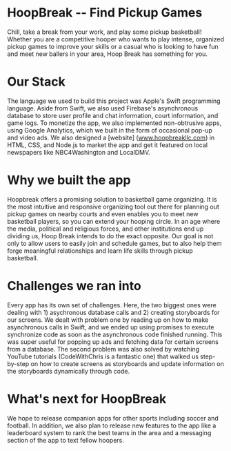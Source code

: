 # HoopBreak -- Find Pickup Games
Chill, take a break from your work, and play some pickup basketball! Whether you are a competitive hooper who wants to play intense, organized pickup games to improve your skills or a casual who is looking to have fun and meet new ballers in your area, Hoop Break has something for you. 

# Our Stack
The language we used to build this project was Apple's Swift programming language. Aside from Swift, we also used Firebase's asynchronous database to store user profile and chat information, court information, and game logs. To monetize the app, we also implemented non-obtrusive apps, using Google Analytics, which we built in the form of occasional pop-up and video ads. We also designed a [website] (www.hoopbreakllc.com) in HTML, CSS, and Node.js to market the app and get it featured on local newspapers like NBC4Washington and LocalDMV.

# Why we built the app
Hoopbreak offers a promising solution to basketball game organizing. It is the most intuitive and responsive organizing tool out there for planning out pickup games on nearby courts and even enables you to meet new basketball players, so you can extend your hooping circle. In an age where the media, political and religious forces, and other institutions end up dividing us, Hoop Break intends to do the exact opposite. Our goal is not only to allow users to easily join and schedule games, but to also help them forge meaningful relationships and learn life skills through pickup basketball.

# Challenges we ran into
Every app has its own set of challenges. Here, the two biggest ones were dealing with 1) asychronous database calls and 2) creating storyboards for our screens. We dealt with problem one by reading up on how to make asynchronous calls in Swift, and we ended up using promises to execute synchronize code as soon as the asynchronous code finished running. This was super useful for popping up ads and fetching data for certain screens from a database. The second problem was also solved by watching YouTube tutorials (CodeWithChris is a fantastic one) that walked us step-by-step on how to create screens as storyboards and update information on the storyboards dynamically through code. 

# What's next for HoopBreak
We hope to release companion apps for other sports including soccer and football. In addition, we also plan to release new features to the app like a leaderboard system to rank the best teams in the area and a messaging section of the app to text fellow hoopers.

